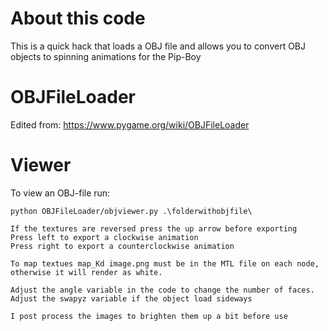 # About this code

This is a quick hack that loads a OBJ file and allows you to convert OBJ objects to spinning animations for the Pip-Boy

# OBJFileLoader

Edited from: https://www.pygame.org/wiki/OBJFileLoader

# Viewer

To view an OBJ-file run:

    python OBJFileLoader/objviewer.py .\folderwithobjfile\
	
	If the textures are reversed press the up arrow before exporting
	Press left to export a clockwise animation
	Press right to export a counterclockwise animation
	
	To map textues map_Kd image.png must be in the MTL file on each node, otherwise it will render as white.
	
	Adjust the angle variable in the code to change the number of faces.
	Adjust the swapyz variable if the object load sideways
	
	I post process the images to brighten them up a bit before use
